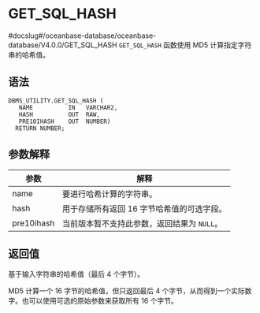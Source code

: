 GET_SQL_HASH 
=================================
#docslug#/oceanbase-database/oceanbase-database/V4.0.0/GET_SQL_HASH
`GET_SQL_HASH` 函数使用 MD5 计算指定字符串的哈希值。

语法 
-----------------------

```unknow
DBMS_UTILITY.GET_SQL_HASH (
   NAME          IN   VARCHAR2,    
   HASH          OUT  RAW,    
   PRE10IHASH    OUT  NUMBER) 
  RETURN NUMBER;
```



参数解释 
-------------------------



|     参数     |            解释             |
|------------|---------------------------|
| name       | 要进行哈希计算的字符串。              |
| hash       | 用于存储所有返回 16 字节哈希值的可选字段。   |
| pre10ihash | 当前版本暂不支持此参数，返回结果为 `NULL`。 |



返回值 
------------------------

基于输入字符串的哈希值（最后 4 个字节）。

MD5 计算一个 16 字节的哈希值，但只返回最后 4 个字节，从而得到一个实际数字。也可以使用可选的原始参数来获取所有 16 个字节。
